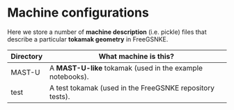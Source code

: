 # Machine configurations

Here we store a number of **machine description** (i.e. pickle) files that describe a particular **tokamak geometry** in FreeGSNKE. 

| Directory | What machine is this? |
| ------ | ------ |
| MAST-U | A **MAST-U-like** tokamak (used in the example notebooks).|
| test | A test tokamak (used in the FreeGSNKE repository tests).|


